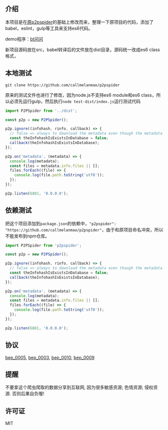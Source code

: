 ## 介绍

本项目是在[原p2pspider](https://github.com/dontcontactme/p2pspider)的基础上修改而来，整理一下原项目的代码，添加了babel，eslint，gulp等工具来支持es6代码。

demo程序：[bt问问](http://www.btwenwen.com/)

新项目源码放在src，babel转译后的文件放在dist目录，源码统一改成es6 class格式，

## 本地测试

```
git clone https://github.com/callmelanmao/p2pspider
```

原来的测试文件也进行了修改，因为node.js不支持es6 module和es6 class，所以必须先运行gulp，然后执行`node test-dist/index.js`运行测试代码

```js
import P2PSpider from '../dist';

const p2p = new P2PSpider();

p2p.ignore((infohash, rinfo, callback) => {
  // false => always to download the metadata even though the metadata is exists.
  const theInfohashIsExistsInDatabase = false;
  callback(theInfohashIsExistsInDatabase);
});

p2p.on('metadata', (metadata) => {
  console.log(metadata);
  const files = metadata.info.files || [];
  files.forEach((file) => {
    console.log(file.path.toString('utf8'));
  });
});

p2p.listen(6881, '0.0.0.0');
```

## 依赖测试

把这个项目添加到`package.json`的依赖中，`"p2pspider": "https://github.com/callmelanmao/p2pspider"`，由于和原项目命名冲突，所以不能发布到npm仓库。

```js
import P2PSpider from 'p2pspider';

const p2p = new P2PSpider();

p2p.ignore((infohash, rinfo, callback) => {
  // false => always to download the metadata even though the metadata is exists.
  const theInfohashIsExistsInDatabase = false;
  callback(theInfohashIsExistsInDatabase);
});

p2p.on('metadata', (metadata) => {
  console.log(metadata);
  const files = metadata.info.files || [];
  files.forEach((file) => {
    console.log(file.path.toString('utf8'));
  });
});

p2p.listen(6881, '0.0.0.0');
```

## 协议

[bep_0005](http://www.bittorrent.org/beps/bep_0005.html), [bep_0003](http://www.bittorrent.org/beps/bep_0003.html), [bep_0010](http://www.bittorrent.org/beps/bep_0010.html), [bep_0009](http://www.bittorrent.org/beps/bep_0009.html)

## 提醒

不要拿这个爬虫爬取的数据分享到互联网, 因为很多敏感资源; 色情资源; 侵权资源. 否则后果自负喔!

## 许可证
MIT
